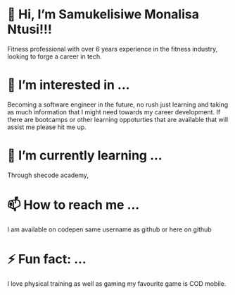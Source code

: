# 👋 Hi, I’m Samukelisiwe Monalisa Ntusi!!!
Fitness professional with over 6 years experience in the fitness industry, looking to forge a career in tech.

# 👀 I’m interested in ...
  Becoming a software engineer in the future, no rush just learning and taking as much information that I might need towards my career development.
  If there are bootcamps or other learning oppoturties that are available that will assist me please hit me up.
# 🌱 I’m currently learning ...
  Through shecode academy, 
# 📫 How to reach me ...
  I am available on codepen same username as github or here on github
# ⚡ Fun fact: ...
  I love physical training as well as gaming my favourite game is COD mobile.


